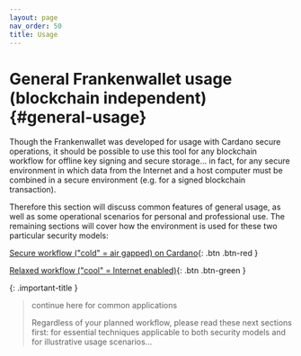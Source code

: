 ```yaml
---
layout: page
nav_order: 50
title: Usage
---
```

# General Frankenwallet usage (blockchain independent) {#general-usage}

Though the Frankenwallet was developed for usage with Cardano secure operations, it should be possible to use this tool for any blockchain workflow for offline key signing and secure storage… in fact, for any secure environment in which data from the Internet and a host computer must be combined in a secure environment (e.g. for a signed blockchain transaction).

Therefore this section will discuss common features of general usage, as well as some operational scenarios for personal and professional use.  The remaining sections will cover how the environment is used for these two particular security models:

[Secure workflow ("cold" = air gapped) on Cardano](/cardano){: .btn .btn-red }

[Relaxed workflow ("cool" = Internet enabled)](/cool){: .btn .btn-green }

{: .important-title }
> continue here for common applications
>
> Regardless of your planned workflow, please read these next sections first: for essential techniques applicable to both security models and for illustrative usage scenarios...
